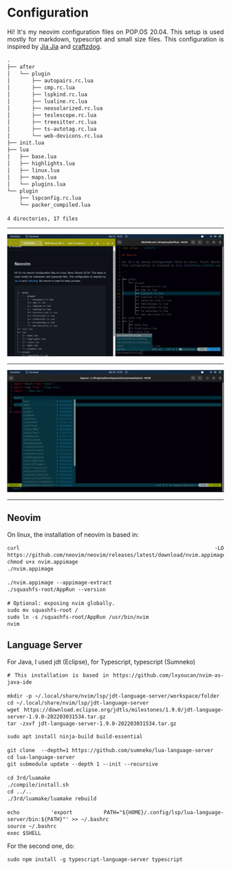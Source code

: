 <div align = 'justify' >

# Configuration

Hi! It's my neovim configuration files on POP.OS 20.04. This setup is used mostly for markdown, typescript and small size files.
This configuration is inspired by [Jia Jia](https://github.com/mathjiajia/config.nvim) and [craftzdog](https://github.com/craftzdog/dotfiles-public). 

```
.
├── after
│   └── plugin
│       ├── autopairs.rc.lua
│       ├── cmp.rc.lua
│       ├── lspkind.rc.lua
│       ├── lualine.rc.lua
│       ├── neosolarized.rc.lua
│       ├── teslescope.rc.lua
│       ├── treesitter.rc.lua
│       ├── ts-autotag.rc.lua
│       └── web-devicons.rc.lua
├── init.lua
├── lua
│   ├── base.lua
│   ├── highlights.lua
│   ├── linux.lua
│   ├── maps.lua
│   └── plugins.lua
└── plugin
    ├── lspconfig.rc.lua
    └── packer_compiled.lua

4 directories, 17 files
```

---

<div align = 'center'>
  <img src='readme-images/first.png'>
</div>

---

<div align = 'center'>
  <img src = 'readme-images/second.png'>
</div>

---

## Neovim

On linux, the installation of neovim is based in:

```
curl -LO https://github.com/neovim/neovim/releases/latest/download/nvim.appimage
chmod u+x nvim.appimage
./nvim.appimage

./nvim.appimage --appimage-extract
./squashfs-root/AppRun --version

# Optional: exposing nvim globally.
sudo mv squashfs-root /
sudo ln -s /squashfs-root/AppRun /usr/bin/nvim
nvim
```

## Language Server

For Java, I used jdt (Eclipse), for Typescript, typescript (Sumneko)

```
# This installation is based in https://github.com/lxyoucan/nvim-as-java-ide

mkdir -p ~/.local/share/nvim/lsp/jdt-language-server/workspace/folder
cd ~/.local/share/nvim/lsp/jdt-language-server
wget https://download.eclipse.org/jdtls/milestones/1.9.0/jdt-language-server-1.9.0-202203031534.tar.gz
tar -zxvf jdt-language-server-1.9.0-202203031534.tar.gz
```

```
sudo apt install ninja-build build-essential

git clone  --depth=1 https://github.com/sumneko/lua-language-server
cd lua-language-server
git submodule update --depth 1 --init --recursive

cd 3rd/luamake
./compile/install.sh
cd ../..
./3rd/luamake/luamake rebuild

echo 'export PATH="${HOME}/.config/lsp/lua-language-server/bin:${PATH}"' >> ~/.bashrc
source ~/.bashrc
exec $SHELL
```

For the second one, do:

```
sudo npm install -g typescript-language-server typescript
```

</div>
